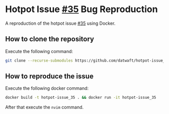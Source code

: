 # Hotpot Issue [#35](https://github.com/rktjmp/hotpot.nvim/issues/35) Bug Reproduction

A reproduction of the hotpot issue [#35](https://github.com/rktjmp/hotpot.nvim/issues/35) using Docker.

## How to clone the repository

Execute the following command:

```sh
git clone --recurse-submodules https://github.com/datwaft/hotpot-issue_35
```

## How to reproduce the issue

Execute the following docker command:

```sh
docker build -t hotpot-issue_35 . && docker run -it hotpot-issue_35
```

After that execute the `nvim` command.
